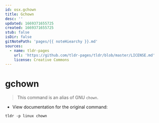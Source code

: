 ```yaml
---
id: osx.gchown
title: Gchown
desc: ''
updated: 1669371655725
created: 1669371655725
stub: false
isDir: false
gitNotePath: 'pages/{{ noteHiearchy }}.md'
sources:
  - name: tldr-pages
    url: 'https://github.com/tldr-pages/tldr/blob/master/LICENSE.md'
    license: Creative Commons
---
```

# gchown

> This command is an alias of GNU `chown`.

- View documentation for the original command:

`tldr -p linux chown`

